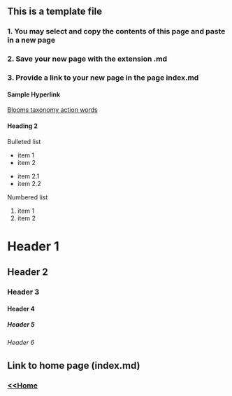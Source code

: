 ## This is a template file 
### 1. You may select and copy the contents of this page and paste in a new page
### 2. Save your new page with the extension .md
### 3. Provide a link to your new page in the page index.md

#### Sample Hyperlink

<a href="https://drive.google.com/file/d/1-l3bDyNzN20YrqHjFNLIWndT8v5zOZth/view?usp=sharing
">Blooms taxonomy action words</a>

#### Heading 2

Bulleted list
* item 1
* item 2
- item 2.1
- item 2.2

Numbered list
1. item 1
2. item 2


# Header 1
## Header 2
### Header 3 
#### Header 4 
##### Header 5 
###### Header 6 

## Link to home page (index.md)
### <a href="index"> <<Home</a> 
